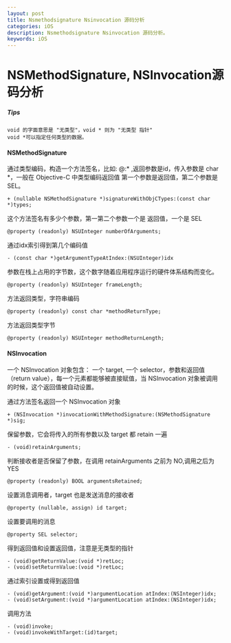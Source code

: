 ```yaml
---
layout: post
title: Nsmethodsignature Nsinvocation 源码分析
categories: iOS
description: Nsmethodsignature Nsinvocation 源码分析。
keywords: iOS
---
```


# NSMethodSignature, NSInvocation源码分析
##### Tips

```
void 的字面意思是 "无类型"，void * 则为 "无类型 指针"
void *可以指定任何类型的数据。
```

#### NSMethodSignature

通过类型编码，构造一个方法签名，比如: @:* ,返回参数是id，传入参数是 char *，一般在 Objective-C 中类型编码返回值 第一个参数是返回值，第二个参数是 SEL。
 
```
+ (nullable NSMethodSignature *)signatureWithObjCTypes:(const char *)types;
```

这个方法签名有多少个参数，第一第二个参数一个是 返回值，一个是 SEL

```
@property (readonly) NSUInteger numberOfArguments;
```

通过idx索引得到第几个编码值

```
- (const char *)getArgumentTypeAtIndex:(NSUInteger)idx
```

参数在栈上占用的字节数，这个数字随着应用程序运行的硬件体系结构而变化。

```
@property (readonly) NSUInteger frameLength;
```
方法返回类型，字符串编码

```
@property (readonly) const char *methodReturnType;
```
方法返回类型字节

```
@property (readonly) NSUInteger methodReturnLength;
```

#### NSInvocation
一个 NSInvocation 对象包含： 一个 target, 一个 selector，参数和返回值（return value），每一个元素都能够被直接赋值，当 NSInvocation 对象被调用的时候，这个返回值被自动设置。


通过方法签名返回一个 NSInvocation 对象

```
+ (NSInvocation *)invocationWithMethodSignature:(NSMethodSignature *)sig;
```

保留参数，它会将传入的所有参数以及 target 都 retain 一遍

```
- (void)retainArguments;
```

判断接收者是否保留了参数，在调用 retainArguments 之前为 NO,调用之后为 YES

```
@property (readonly) BOOL argumentsRetained;
```

设置消息调用者，target 也是发送消息的接收者

```
@property (nullable, assign) id target;
```

设置要调用的消息

```
@property SEL selector;
```

得到返回值和设置返回值，注意是无类型的指针

```
- (void)getReturnValue:(void *)retLoc;
- (void)setReturnValue:(void *)retLoc;
```

通过索引设置或得到返回值

```
- (void)getArgument:(void *)argumentLocation atIndex:(NSInteger)idx;
- (void)setArgument:(void *)argumentLocation atIndex:(NSInteger)idx;
```

调用方法

```
- (void)invoke;
- (void)invokeWithTarget:(id)target;
```




